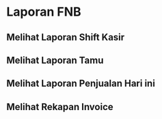 # Laporan FNB
## Melihat Laporan Shift Kasir
## Melihat Laporan Tamu
## Melihat Laporan Penjualan Hari ini
## Melihat Rekapan Invoice